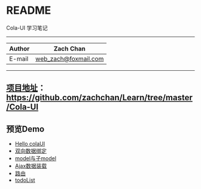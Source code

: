 ﻿README
===========================
Cola-UI 学习笔记 


****
	
|Author|Zach Chan|
|---|---
|E-mail|web_zach@foxmail.com




****

## [项目地址](https://github.com/zachchan/Learn/tree/master/Cola-UI)：https://github.com/zachchan/Learn/tree/master/Cola-UI



## 预览Demo
* [Hello colaUI](http://htmlpreview.github.com/?https://github.com/zachchan/Learn/blob/master/Cola-UI/cola-ui-01.html)
* [双向数据绑定](http://htmlpreview.github.com/?https://github.com/zachchan/Learn/blob/master/Cola-UI/cola-ui-02.html)
* [model与子model](http://htmlpreview.github.com/?https://github.com/zachchan/Learn/blob/master/Cola-UI/cola-ui-03.html)
* [Ajax数据装载](http://htmlpreview.github.com/?https://github.com/zachchan/Learn/blob/master/Cola-UI/cola-ui-04.html)
* [路由](http://htmlpreview.github.com/?https://github.com/zachchan/Learn/blob/master/Cola-UI/cola-ui-05.html)
* [todoList](http://htmlpreview.github.com/?https://github.com/zachchan/Learn/blob/master/Cola-UI/cola-ui-06.html)
